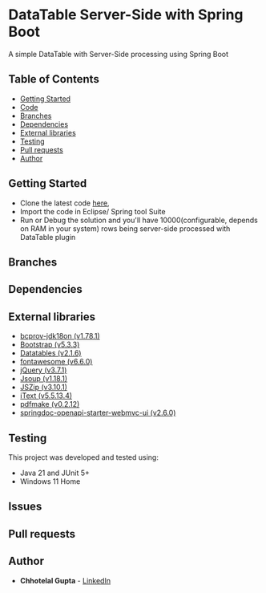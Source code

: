 # DataTable Server-Side with Spring Boot

A simple DataTable with Server-Side processing using Spring Boot

## Table of Contents

* [Getting Started](#getting-started)
* [Code](https://github.com/guptachhotelal/DTGrid)
* [Branches](#branches)
* [Dependencies](#dependencies)
* [External libraries](#external-libraries)
* [Testing](#testing)
* [Pull requests](#pull-requests)
* [Author](#author)

## Getting Started

* Clone the latest code [here](https://github.com/guptachhotelal/DTGrid),
* Import the code in Eclipse/ Spring tool Suite
* Run or Debug the solution and you'll have 10000(configurable, depends on RAM in your system) rows being server-side processed with DataTable plugin

## Branches

## Dependencies

## External libraries

* [bcprov-jdk18on (v1.78.1)](https://www.bouncycastle.org/java.html)
* [Bootstrap (v5.3.3)](https://getbootstrap.com/)
* [Datatables (v2.1.6)](https://datatables.net/)
* [fontawesome (v6.6.0)](https://fontawesome.com)
* [jQuery (v3.7.1)](https://jquery.com/)
* [Jsoup (v1.18.1)](https://jsoup.org/)
* [JSZip (v3.10.1)](https://stuk.github.io/jszip/)
* [iText (v5.5.13.4)](https://itextpdf.com/products/itext-5-legacy)
* [pdfmake (v0.2.12)](pdfmake.org)
* [springdoc-openapi-starter-webmvc-ui (v2.6.0)](https://springdoc.org/)


## Testing

This project was developed and tested using:

* Java 21 and JUnit 5+
* Windows 11 Home

## Issues

## Pull requests

## Author

* **Chhotelal Gupta** - [LinkedIn](https://www.linkedin.com/in/guptachhotelal)
